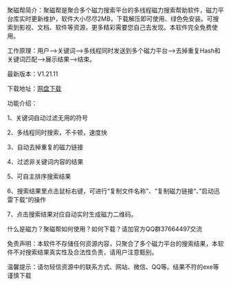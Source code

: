 <img src="http://jcb.fageiwo.com/download/img/pic.png" alt="" />


聚磁帮简介：聚磁帮是聚合多个磁力搜索平台的多线程磁力搜索帮助软件，磁力平台库实时更新维护，软件大小尽尽2MB，下载解压即可使用、绿色免安装。可搜索到影视、文档、软件等资源，更多精彩需要您自己去发现。本软件完全免费使用。

工作原理：用户——>关键词——>多线程同时发送到多个磁力平台——>去掉重复Hash和关键词匹配——>展示结果——>结束。

最新版本：V1.21.11

下载地址：[网盘下载](https://wwt.lanzoui.com/iZHyUwywnzg)

功能介绍：

1、关键词自动过滤无用的符号

2、多线程同时搜索，不卡顿，速度快

3、自动去掉重复的磁力链接

4、过滤非关键词内容的结果

5、可自主排序搜索结果

6、搜索结果里点击鼠标右键，可进行“复制文件名称”、“复制磁力链接“、”启动迅雷下载“的操作

7、点击搜索结果对应自动实时生成磁力二维码。


什么是磁力？聚磁帮如何使用？如何下载？请加官方QQ群37664497交流


免责声明：本软件不存储任何资源内容，只聚合了多个磁力平台的搜索结果，本软件不对搜索结果真实性及合法性负责，请用户注意甄别。

温馨提示：请勿轻信资源中的联系方式、网站、微信、QQ等。结果不符的exe等谨慎下载
